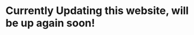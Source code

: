 # Currently Updating this website, will be up again soon!

<script type="text/javascript" src="https://platform.linkedin.com/badges/js/profile.js" async defer></script>
